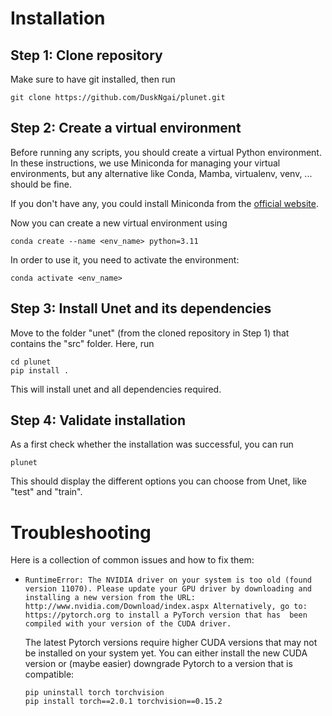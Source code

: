 # Installation

## Step 1: Clone repository

Make sure to have git installed, then run
```shell
git clone https://github.com/DuskNgai/plunet.git
```

## Step 2: Create a virtual environment
Before running any scripts, you should create a virtual Python environment. In these instructions, we use Miniconda for managing your virtual environments, but any alternative like Conda, Mamba, virtualenv, venv, ... should be fine.

If you don't have any, you could install Miniconda from the [official website](https://docs.conda.io/en/latest/miniconda.html).

Now you can create a new virtual environment using
```shell
conda create --name <env_name> python=3.11
```

In order to use it, you need to activate the environment:
```shell
conda activate <env_name>
```

## Step 3: Install Unet and its dependencies
Move to the folder "unet" (from the cloned repository in Step 1) that contains the "src" folder. Here, run

```shell
cd plunet
pip install .
```

This will install unet and all dependencies required.

## Step 4: Validate installation
As a first check whether the installation was successful, you can run
```shell
plunet
```
This should display the different options you can choose from Unet, like "test" and "train".


# Troubleshooting
Here is a collection of common issues and how to fix them:

- `RuntimeError: The NVIDIA driver on your system is too old (found version 11070). Please update your GPU driver by downloading and installing a new version from the URL: http://www.nvidia.com/Download/index.aspx Alternatively, go to: https://pytorch.org to install a PyTorch version that has  been compiled with your version of the CUDA driver.` 

  The latest Pytorch versions require higher CUDA versions that may not be installed on your system yet. You can either install the new CUDA version or (maybe easier) downgrade Pytorch to a version that is compatible:

  ```shell
  pip uninstall torch torchvision
  pip install torch==2.0.1 torchvision==0.15.2
  ```